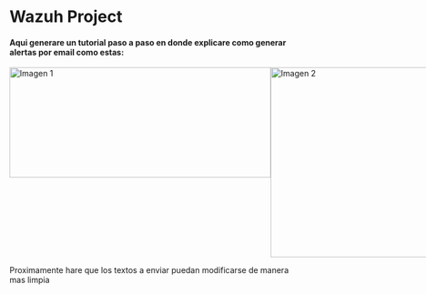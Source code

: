 # Wazuh Project
#### Aqui generare un tutorial paso a paso en donde explicare como generar alertas por email como estas:

<div style="display: flex;">
  <img width="459" height="194" alt="Imagen 1" src="https://github.com/user-attachments/assets/5fe60a10-7096-4979-bfbb-f936369ecc80" />
  <img width="620" height="334" alt="Imagen 2" src="https://github.com/user-attachments/assets/12117915-4f91-4b74-907e-862ff0fb96f0" />
</div>


Proximamente hare que los textos a enviar puedan modificarse de manera mas limpia 

